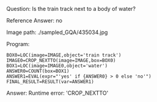 Question: Is the train track next to a body of water?

Reference Answer: no

Image path: ./sampled_GQA/435034.jpg

Program:

```
BOX0=LOC(image=IMAGE,object='train track')
IMAGE0=CROP_NEXTTO(image=IMAGE,box=BOX0)
BOX1=LOC(image=IMAGE0,object='water')
ANSWER0=COUNT(box=BOX1)
ANSWER1=EVAL(expr="'yes' if {ANSWER0} > 0 else 'no'")
FINAL_RESULT=RESULT(var=ANSWER1)
```
Answer: Runtime error: 'CROP_NEXTTO'

